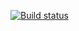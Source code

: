 [![Build status](https://ci.appveyor.com/api/projects/status/lx9je9c5fdcxhy64?svg=true)](https://ci.appveyor.com/project/rubinov2016/aqa-1-2-gradle-api-ci)